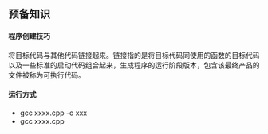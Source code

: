 ## 预备知识
#### 程序创建技巧
将目标代码与其他代码链接起来。链接指的是将目标代码同使用的函数的目标代码以及一些标准的启动代码组合起来，生成程序的运行阶段版本，包含该最终产品的文件被称为可执行代码。
#### 运行方式
- gcc xxxx.cpp -o xxx
- gcc xxxx.cpp